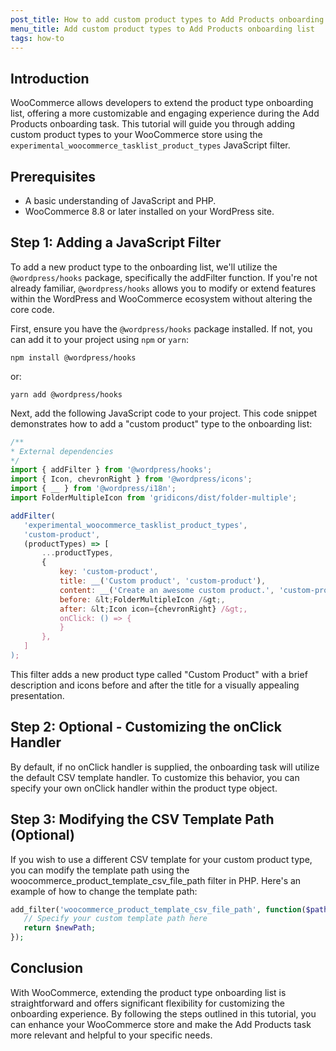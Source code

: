 ```yaml
---
post_title: How to add custom product types to Add Products onboarding list
menu_title: Add custom product types to Add Products onboarding list
tags: how-to
---
```


## Introduction

WooCommerce allows developers to extend the product type onboarding list, offering a more customizable and engaging experience during the Add Products onboarding task. This tutorial will guide you through adding custom product types to your WooCommerce store using the `experimental_woocommerce_tasklist_product_types` JavaScript filter.

## Prerequisites

- A basic understanding of JavaScript and PHP.
- WooCommerce 8.8 or later installed on your WordPress site.

## Step 1: Adding a JavaScript Filter

To add a new product type to the onboarding list, we'll utilize the `@wordpress/hooks` package, specifically the addFilter function. If you're not already familiar, `@wordpress/hooks` allows you to modify or extend features within the WordPress and WooCommerce ecosystem without altering the core code.

First, ensure you have the `@wordpress/hooks` package installed. If not, you can add it to your project using `npm` or `yarn`:

`npm install @wordpress/hooks`

or:

`yarn add @wordpress/hooks`

Next, add the following JavaScript code to your project. This code snippet demonstrates how to add a "custom product" type to the onboarding list:

```javascript
/**
* External dependencies
*/
import { addFilter } from '@wordpress/hooks';
import { Icon, chevronRight } from '@wordpress/icons';
import { __ } from '@wordpress/i18n';
import FolderMultipleIcon from 'gridicons/dist/folder-multiple';

addFilter(
   'experimental_woocommerce_tasklist_product_types',
   'custom-product',
   (productTypes) => [
       ...productTypes,
       {
           key: 'custom-product',
           title: __('Custom product', 'custom-product'),
           content: __('Create an awesome custom product.', 'custom-product'),
           before: &lt;FolderMultipleIcon /&gt;,
           after: &lt;Icon icon={chevronRight} /&gt;,
           onClick: () => {
           }
       },
   ]
);
```

This filter adds a new product type called "Custom Product" with a brief description and icons before and after the title for a visually appealing presentation.

## Step 2: Optional - Customizing the onClick Handler

By default, if no onClick handler is supplied, the onboarding task will utilize the default CSV template handler. To customize this behavior, you can specify your own onClick handler within the product type object.

## Step 3: Modifying the CSV Template Path (Optional)

If you wish to use a different CSV template for your custom product type, you can modify the template path using the woocommerce_product_template_csv_file_path filter in PHP. Here's an example of how to change the template path:

```php
add_filter('woocommerce_product_template_csv_file_path', function($path) {
   // Specify your custom template path here
   return $newPath;
});
```

## Conclusion

With WooCommerce, extending the product type onboarding list is straightforward and offers significant flexibility for customizing the onboarding experience. By following the steps outlined in this tutorial, you can enhance your WooCommerce store and make the Add Products task more relevant and helpful to your specific needs.
